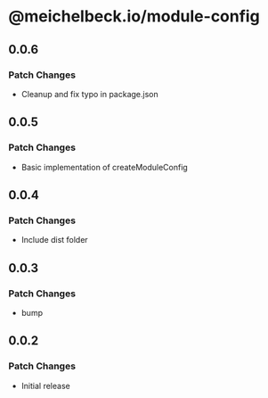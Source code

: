 # @meichelbeck.io/module-config

## 0.0.6

### Patch Changes

- Cleanup and fix typo in package.json

## 0.0.5

### Patch Changes

- Basic implementation of createModuleConfig

## 0.0.4

### Patch Changes

- Include dist folder

## 0.0.3

### Patch Changes

- bump

## 0.0.2

### Patch Changes

- Initial release
